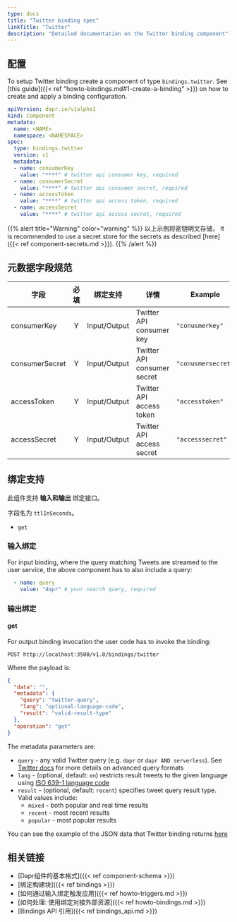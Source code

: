 ```yaml
---
type: docs
title: "Twitter binding spec"
linkTitle: "Twitter"
description: "Detailed documentation on the Twitter binding component"
---
```


## 配置

To setup Twitter binding create a component of type `bindings.twitter`. See [this guide]({{< ref "howto-bindings.md#1-create-a-binding" >}}) on how to create and apply a binding configuration.

```yaml
apiVersion: dapr.io/v1alpha1
kind: Component
metadata:
  name: <NAME>
  namespace: <NAMESPACE>
spec:
  type: bindings.twitter
  version: v1
  metadata:
  - name: consumerKey
    value: "****" # twitter api consumer key, required
  - name: consumerSecret
    value: "****" # twitter api consumer secret, required
  - name: accessToken
    value: "****" # twitter api access token, required
  - name: accessSecret
    value: "****" # twitter api access secret, required
```

{{% alert title="Warning" color="warning" %}}
以上示例将密钥明文存储， It is recommended to use a secret store for the secrets as described [here]({{< ref component-secrets.md >}}).
{{% /alert %}}

## 元数据字段规范

| 字段             | 必填 | 绑定支持         | 详情                          | Example            |
| -------------- |:--:| ------------ | --------------------------- | ------------------ |
| consumerKey    | Y  | Input/Output | Twitter API consumer key    | `"conusmerkey"`    |
| consumerSecret | Y  | Input/Output | Twitter API consumer secret | `"conusmersecret"` |
| accessToken    | Y  | Input/Output | Twitter API access token    | `"accesstoken"`    |
| accessSecret   | Y  | Input/Output | Twitter API access secret   | `"accesssecret"`   |

## 绑定支持

此组件支持 **输入和输出** 绑定接口。

字段名为 `ttlInSeconds`。

- `get`

### 输入绑定

For input binding, where the query matching Tweets are streamed to the user service, the above component has to also include a query:

```yaml
  - name: query
    value: "dapr" # your search query, required 
```

### 输出绑定
#### get

For output binding invocation the user code has to invoke the binding:

```shell
POST http://localhost:3500/v1.0/bindings/twitter
```

Where the payload is:

```json
{
  "data": "",
  "metadata": {
    "query": "twitter-query",
    "lang": "optional-language-code",
    "result": "valid-result-type"
  },
  "operation": "get"
}
```

The metadata parameters are:

- `query` - any valid Twitter query (e.g. `dapr` or `dapr AND serverless`). See [Twitter docs](https://developer.twitter.com/en/docs/tweets/rules-and-filtering/overview/standard-operators) for more details on advanced query formats
- `lang` - (optional, default: `en`) restricts result tweets to the given language using [ISO 639-1 language code](https://en.wikipedia.org/wiki/List_of_ISO_639-1_codes)
- `result` - (optional, default: `recent`) specifies tweet query result type. Valid values include:
  - `mixed` - both popular and real time results
  - `recent` - most recent results
  - `popular` - most popular results

You can see the example of the JSON data that Twitter binding returns [here](https://developer.twitter.com/en/docs/tweets/search/api-reference/get-search-tweets)

## 相关链接

- [Dapr组件的基本格式]({{< ref component-schema >}})
- [绑定构建块]({{< ref bindings >}})
- [如何通过输入绑定触发应用]({{< ref howto-triggers.md >}})
- [如何处理: 使用绑定对接外部资源]({{< ref howto-bindings.md >}})
- [Bindings API 引用]({{< ref bindings_api.md >}})
